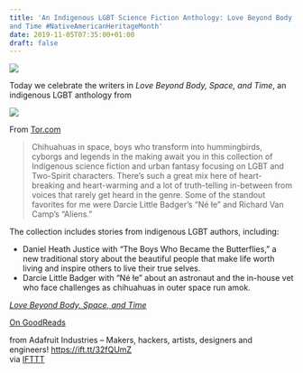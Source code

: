 ```yaml
---
title: 'An Indigenous LGBT Science Fiction Anthology: Love Beyond Body, Space,
and Time #NativeAmericanHeritageMonth'
date: 2019-11-05T07:35:00+01:00
draft: false
---
```


[![](https://cdn-blog.adafruit.com/uploads/2019/10/NewImage-81.png)](https://blog.adafruit.com/tag/native-american-heritage-month/)

Today we celebrate the writers in _Love Beyond Body, Space, and Time_, an indigenous LGBT anthology from

![](https://cdn-blog.adafruit.com/uploads/2019/10/lovebeyondcovera-323x480.jpg)

From [Tor.com](https://www.tor.com/2018/06/27/five-indigenous-speculative-fiction-authors-you-should-be-reading/)

> Chihuahuas in space, boys who transform into hummingbirds, cyborgs and legends in the making await you in this collection of Indigenous science fiction and urban fantasy focusing on LGBT and Two-Spirit characters. There’s such a great mix here of heart-breaking and heart-warming and a lot of truth-telling in-between from voices that rarely get heard in the genre. Some of the standout favorites for me were Darcie Little Badger’s “Né łe” and Richard Van Camp’s “Aliens.”

The collection includes stories from indigenous LGBT authors, including:

*   Daniel Heath Justice with “The Boys Who Became the Butterflies,” a new traditional story about the beautiful people that make life worth living and inspire others to live their true selves.
*   Darcie Little Badger with “Né łe” about an astronaut and the in-house vet who face challenges as chihuahuas in outer space run amok.

[_Love Beyond Body, Space, and Time_](http://bedsidepress.com/product/love-beyond-body-space-and-time/)

[On GoodReads](https://www.goodreads.com/en/book/show/31560094-love-beyond-body-space-and-time)

  
  
from Adafruit Industries – Makers, hackers, artists, designers and engineers! https://ift.tt/32fQUmZ  
via [IFTTT](https://ifttt.com/?ref=da&site=blogger)